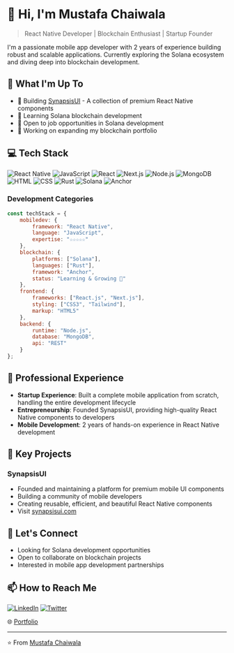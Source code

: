 # 👋 Hi, I'm Mustafa Chaiwala

> React Native Developer | Blockchain Enthusiast | Startup Founder

I'm a passionate mobile app developer with 2 years of experience building robust and scalable applications. Currently exploring the Solana ecosystem and diving deep into blockchain development.

## 🚀 What I'm Up To

- 🎯 Building [SynapsisUI](https://www.synapsisui.com) - A collection of premium React Native components
- 🌱 Learning Solana blockchain development
- 💼 Open to job opportunities in Solana development
- 🔭 Working on expanding my blockchain portfolio

## 💻 Tech Stack

![React Native](https://img.shields.io/badge/React_Native-20232A?style=for-the-badge&logo=react&logoColor=61DAFB)
![JavaScript](https://img.shields.io/badge/JavaScript-F7DF1E?style=for-the-badge&logo=javascript&logoColor=black)
![React](https://img.shields.io/badge/React-20232A?style=for-the-badge&logo=react&logoColor=61DAFB)
![Next.js](https://img.shields.io/badge/Next.js-000000?style=for-the-badge&logo=next.js&logoColor=white)
![Node.js](https://img.shields.io/badge/Node.js-43853D?style=for-the-badge&logo=node.js&logoColor=white)
![MongoDB](https://img.shields.io/badge/MongoDB-4EA94B?style=for-the-badge&logo=mongodb&logoColor=white)
![HTML](https://img.shields.io/badge/HTML5-E34F26?style=for-the-badge&logo=html5&logoColor=white)
![CSS](https://img.shields.io/badge/CSS3-1572B6?style=for-the-badge&logo=css3&logoColor=white)
![Rust](https://img.shields.io/badge/Rust-000000?style=for-the-badge&logo=rust&logoColor=white)
![Solana](https://img.shields.io/badge/Solana-9945FF?style=for-the-badge&logo=solana&logoColor=white)
![Anchor](https://img.shields.io/badge/Anchor-0785d9?style=for-the-badge&logo=solana&logoColor=white)


### Development Categories
```javascript
const techStack = {
    mobiledev: {
        framework: "React Native",
        language: "JavaScript",
        expertise: "☆☆☆☆☆"
    },
    blockchain: {
        platforms: ["Solana"],
        languages: ["Rust"],
        framework: "Anchor",
        status: "Learning & Growing 🌱"
    },
    frontend: {
        frameworks: ["React.js", "Next.js"],
        styling: ["CSS3", "Tailwind"],
        markup: "HTML5"
    },
    backend: {
        runtime: "Node.js",
        database: "MongoDB",
        api: "REST"
    }
};
```

## 🎯 Professional Experience

- **Startup Experience**: Built a complete mobile application from scratch, handling the entire development lifecycle
- **Entrepreneurship**: Founded SynapsisUI, providing high-quality React Native components to developers
- **Mobile Development**: 2 years of hands-on experience in React Native development

## 🌟 Key Projects

### SynapsisUI
- Founded and maintaining a platform for premium mobile UI components
- Building a community of mobile developers
- Creating reusable, efficient, and beautiful React Native components
- Visit [synapsisui.com](https://www.synapsisui.com)

## 🤝 Let's Connect

- Looking for Solana development opportunities
- Open to collaborate on blockchain projects
- Interested in mobile app development partnerships

## 📫 How to Reach Me

[![LinkedIn](https://img.shields.io/badge/LinkedIn-0077B5?style=for-the-badge&logo=linkedin&logoColor=white)](https://www.linkedin.com/in/mustafa-chaiwala-7a3890226/)
[![Twitter](https://img.shields.io/badge/Twitter-1DA1F2?style=for-the-badge&logo=twitter&logoColor=white)](https://x.com/MustafaCha47413)

🌐 [Portfolio](https://tm-solutions-ten.vercel.app/)

---

⭐️ From [Mustafa Chaiwala](https://github.com/Blaze5333)
